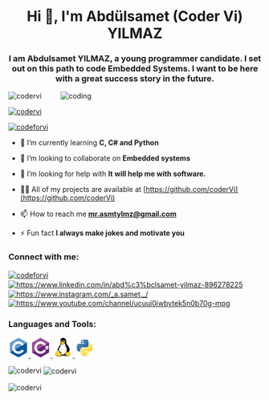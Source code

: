 <h1 align="center">Hi 👋, I'm Abdülsamet (Coder Vi) YILMAZ</h1>
<h3 align="center">I am Abdulsamet YILMAZ, a young programmer candidate. I set out on this path to code Embedded Systems. I want to be here with a great success story in the future.</h3>

<img align="right" alt="coding" width="400" src="https://user-images.githubusercontent.com/55389276/140866485-8fb1c876-9a8f-4d6a-98dc-08c4981eaf70.gif">

<p align="left"> <img src="https://komarev.com/ghpvc/?username=codervi&label=Profile%20views&color=0e75b6&style=flat" alt="codervi" /> </p>

<p align="left"> <a href="https://github.com/ryo-ma/github-profile-trophy"><img src="https://github-profile-trophy.vercel.app/?username=codervi" alt="codervi" /></a> </p>

<p align="left"> <a href="https://twitter.com/codeforvi" target="blank"><img src="https://img.shields.io/twitter/follow/codeforvi?logo=twitter&style=for-the-badge" alt="codeforvi" /></a> </p>

- 🌱 I’m currently learning **C, C# and Python**

- 👯 I’m looking to collaborate on **Embedded systems**

- 🤝 I’m looking for help with **It will help me with software.**

- 👨‍💻 All of my projects are available at [https://github.com/coderVi](https://github.com/coderVi)

- 📫 How to reach me **mr.asmtylmz@gmail.com**

- ⚡ Fun fact **I always make jokes and motivate you**

<h3 align="left">Connect with me:</h3>
<p align="left">
<a href="https://twitter.com/codeforvi" target="blank"><img align="center" src="https://raw.githubusercontent.com/rahuldkjain/github-profile-readme-generator/master/src/images/icons/Social/twitter.svg" alt="codeforvi" height="30" width="40" /></a>
<a href="https://linkedin.com/in/abd%c3%bclsamet-yilmaz-896278225" target="blank"><img align="center" src="https://raw.githubusercontent.com/rahuldkjain/github-profile-readme-generator/master/src/images/icons/Social/linked-in-alt.svg" alt="https://www.linkedin.com/in/abd%c3%bclsamet-yilmaz-896278225" height="30" width="40" /></a>
<a href="https://instagram.com_a.samet._" target="blank"><img align="center" src="https://raw.githubusercontent.com/rahuldkjain/github-profile-readme-generator/master/src/images/icons/Social/instagram.svg" alt="https://www.instagram.com/_a.samet._/" height="30" width="40" /></a>
<a href="https://www.youtube.com/ucuui0iwbytek5n0b70g-mpg" target="blank"><img align="center" src="https://raw.githubusercontent.com/rahuldkjain/github-profile-readme-generator/master/src/images/icons/Social/youtube.svg" alt="https://www.youtube.com/channel/ucuui0iwbytek5n0b70g-mpg" height="30" width="40" /></a>
</p>

<h3 align="left">Languages and Tools:</h3>
<p align="left"> <a href="https://www.cprogramming.com/" target="_blank" rel="noreferrer"> <img src="https://raw.githubusercontent.com/devicons/devicon/master/icons/c/c-original.svg" alt="c" width="40" height="40"/> </a> <a href="https://www.w3schools.com/cs/" target="_blank" rel="noreferrer"> <img src="https://raw.githubusercontent.com/devicons/devicon/master/icons/csharp/csharp-original.svg" alt="csharp" width="40" height="40"/> </a> <a href="https://www.linux.org/" target="_blank" rel="noreferrer"> <img src="https://raw.githubusercontent.com/devicons/devicon/master/icons/linux/linux-original.svg" alt="linux" width="40" height="40"/> </a> <a href="https://www.python.org" target="_blank" rel="noreferrer"> <img src="https://raw.githubusercontent.com/devicons/devicon/master/icons/python/python-original.svg" alt="python" width="40" height="40"/> </a> </p>

<p><img align="left" src="https://github-readme-stats.vercel.app/api/top-langs?username=codervi&show_icons=true&locale=en&layout=compact" alt="codervi" /></p>

<p>&nbsp;<img align="center" src="https://github-readme-stats.vercel.app/api?username=codervi&show_icons=true&locale=en" alt="codervi" /></p>

<p><img align="center" src="https://github-readme-streak-stats.herokuapp.com/?user=codervi&" alt="codervi" /></p>

